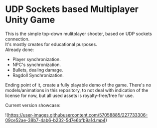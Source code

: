 # UDP Sockets based Multiplayer Unity Game
This is the simple top-down mulitplayer shooter, based on UDP sockets connection.  
It's mostly creates for educational purposes.  
Already done:
- Player synchronization.
- NPC's synchronization.
- Bullets, dealing damage.
- Ragdoll Synchronization.

Ending point of it, create a fully playable demo of the game. 
There's no models/animations in this repository, to not deal with indication of the license for now, but all used assets is royalty-free/free for use.  

Current version showcase:

!(https://user-images.githubusercontent.com/57058885/227733306-09ce52ae-38b7-4ab6-b232-5d7e6bfb9a1d.mp4)

